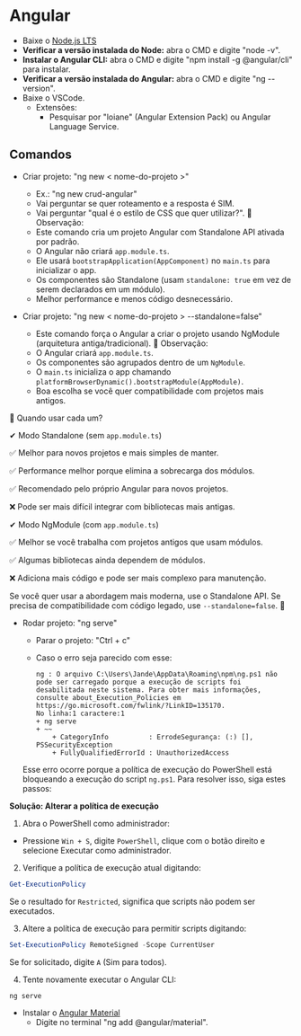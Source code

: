 # Angular

- Baixe o <a href="https://nodejs.org/en/">Node.js LTS</a>
- **Verificar a versão instalada do Node:** abra o CMD e digite "node -v".
- **Instalar o Angular CLI:** abra o CMD e digite "npm install -g @angular/cli" para instalar.
- **Verificar a versão instalada do Angular:** abra o CMD e digite "ng --version".
- Baixe o VSCode.
  - Extensões:
    - Pesquisar por "loiane" (Angular Extension Pack) ou Angular Language Service.

## Comandos
- Criar projeto: "ng new < nome-do-projeto >"
  - Ex.: "ng new crud-angular"
  - Vai perguntar se quer roteamento e a resposta é SIM.
  - Vai perguntar "qual é o estilo de CSS que quer utilizar?".
🔹 Observação:
  - Este comando cria um projeto Angular com Standalone API ativada por padrão.
  - O Angular não criará `app.module.ts`.
  - Ele usará `bootstrapApplication(AppComponent)` no `main.ts` para inicializar o app.
  - Os componentes são Standalone (usam `standalone: true` em vez de serem declarados em um módulo).
  - Melhor performance e menos código desnecessário.

- Criar projeto: "ng new < nome-do-projeto > --standalone=false"
  - Este comando força o Angular a criar o projeto usando NgModule (arquitetura antiga/tradicional).
🔹 Observação:
  - O Angular criará `app.module.ts`.
  - Os componentes são agrupados dentro de um `NgModule`.
  - O `main.ts` inicializa o app chamando `platformBrowserDynamic().bootstrapModule(AppModule)`.
  - Boa escolha se você quer compatibilidade com projetos mais antigos.

📌 Quando usar cada um?

✔ Modo Standalone (sem `app.module.ts`)

  ✅ Melhor para novos projetos e mais simples de manter.

  ✅ Performance melhor porque elimina a sobrecarga dos módulos.

  ✅ Recomendado pelo próprio Angular para novos projetos.

  ❌ Pode ser mais difícil integrar com bibliotecas mais antigas.

✔ Modo NgModule (com `app.module.ts`)

  ✅ Melhor se você trabalha com projetos antigos que usam módulos.

  ✅ Algumas bibliotecas ainda dependem de módulos.

  ❌ Adiciona mais código e pode ser mais complexo para manutenção.

Se você quer usar a abordagem mais moderna, use o Standalone API. Se precisa de compatibilidade com código legado, use `--standalone=false`. 🚀

- Rodar projeto: "ng serve"
  - Parar o projeto: "Ctrl + c"
  - Caso o erro seja parecido com esse:
    
    ```
    ng : O arquivo C:\Users\Jande\AppData\Roaming\npm\ng.ps1 não pode ser carregado porque a execução de scripts foi desabilitada neste sistema. Para obter mais informações, consulte about_Execution_Policies em https://go.microsoft.com/fwlink/?LinkID=135170.
    No linha:1 caractere:1
    + ng serve
    + ~~
        + CategoryInfo          : ErrodeSegurança: (:) [], PSSecurityException
        + FullyQualifiedErrorId : UnauthorizedAccess
    ```
  
  Esse erro ocorre porque a política de execução do PowerShell está bloqueando a execução do script `ng.ps1`. Para resolver isso, siga estes passos:

**Solução: Alterar a política de execução**
1. Abra o PowerShell como administrador:
  - Pressione `Win + S`, digite `PowerShell`, clique com o botão direito e selecione Executar como administrador.

2. Verifique a política de execução atual digitando:
  ```powershell
  Get-ExecutionPolicy
  ```
  Se o resultado for `Restricted`, significa que scripts não podem ser executados.

3. Altere a política de execução para permitir scripts digitando:
  ```powershell
  Set-ExecutionPolicy RemoteSigned -Scope CurrentUser
  ```
  Se for solicitado, digite `A` (Sim para todos).

4. Tente novamente executar o Angular CLI:
  ```
  ng serve
  ```

- Instalar o <a href="https://material.angular.io/">Angular Material</a>
  - Digite no terminal "ng add @angular/material".
